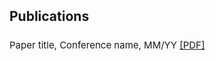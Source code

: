 <h2 style="margin: 2px 0px -10px;">
  <a href="/publications.html" style="text-decoration: none; color: inherit;">Publications</a>
</h2>
<br>

<div style="font-size: 15px; line-height: 1.6;">
  <p>
    Paper title, Conference name, MM/YY
    <a href="/assets/files/paper1.pdf" target="_blank">[PDF]</a>
  </p>
</div>

